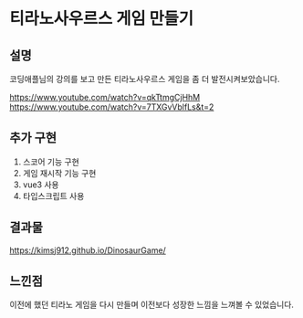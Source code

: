 # 티라노사우르스 게임 만들기
## 설명
코딩애플님의 강의를 보고 만든 티라노사우르스 게임을 좀 더 발전시켜보았습니다.

https://www.youtube.com/watch?v=qkTtmgCjHhM
https://www.youtube.com/watch?v=7TXGvVblfLs&t=2

## 추가 구현
1. 스코어 기능 구현
2. 게임 재시작 기능 구현
3. vue3 사용
4. 타입스크립트 사용

## 결과물
https://kimsj912.github.io/DinosaurGame/

  
## 느낀점
이전에 했던 티라노 게임을 다시 만들며 이전보다 성장한 느낌을 느껴볼 수 있었습니다.
